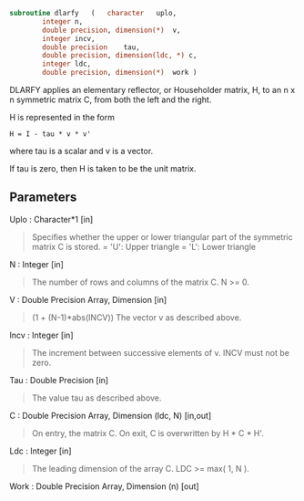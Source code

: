```fortran
subroutine dlarfy	(	character	uplo,
		integer	n,
		double precision, dimension(*)	v,
		integer	incv,
		double precision	tau,
		double precision, dimension(ldc, *)	c,
		integer	ldc,
		double precision, dimension(*)	work )
```

 DLARFY applies an elementary reflector, or Householder matrix, H,
 to an n x n symmetric matrix C, from both the left and the right.

 H is represented in the form

    H = I - tau * v * v'

 where  tau  is a scalar and  v  is a vector.

 If  tau  is  zero, then  H  is taken to be the unit matrix.

## Parameters
Uplo : Character*1 [in]
> Specifies whether the upper or lower triangular part of the
> symmetric matrix C is stored.
> = 'U':  Upper triangle
> = 'L':  Lower triangle

N : Integer [in]
> The number of rows and columns of the matrix C.  N >= 0.

V : Double Precision Array, Dimension [in]
> (1 + (N-1)*abs(INCV))
> The vector v as described above.

Incv : Integer [in]
> The increment between successive elements of v.  INCV must
> not be zero.

Tau : Double Precision [in]
> The value tau as described above.

C : Double Precision Array, Dimension (ldc, N) [in,out]
> On entry, the matrix C.
> On exit, C is overwritten by H * C * H'.

Ldc : Integer [in]
> The leading dimension of the array C.  LDC >= max( 1, N ).

Work : Double Precision Array, Dimension (n) [out]


